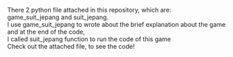 There 2 python file attached in this repository, which are:\
game_suit_jepang and suit_jepang. \
I use game_suit_jepang to wrote about the brief explanation about the game and at the end of the code, \
I called suit_jepang function to run the code of this game\
Check out the attached file, to see the code!
